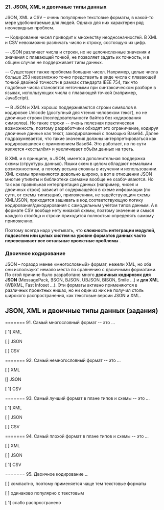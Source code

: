 ### 21. JSON, XML и двоичные типы данных

JSON, XML и CSV – очень популярные текстовые форматы, в какой-то мере удобочитаемые для людей. Однако для них характерен ряд неочевидных проблем.

-- Кодирование чисел приводит к множеству неоднозначностей. В XML и CSV невозможно различать число и строку, состоящую из цифр.

-- JSON различает числа и строки, но не целочисленные значения и значения с плавающей точкой, не позволяет задать их точность, и в общем случае не поддерживает типы данных.

-- Существует также проблема больших чисел. Например, целые числа больше 253 невозможно точно представить в виде числа с плавающей точкой двойной точности в рамках стандарта IEEE 754, так что подобные числа становятся неточными при синтаксическом разборе в языках, использующих числа с плавающей точкой (например, JavaScript).

-- В JSON и XML хорошо поддерживаются строки символов в кодировке Unicode (доступный для чтения человеком текст), но не двоичные строки (последовательности байтов без кодирования символов). Но такие строки -- очень полезная практическая возможность, поэтому разработчики обходят это ограничение, кодируя двоичные данные как текст, закодированный с помощью Base64. Далее подразумевается, что такие значения должны интерпретироваться как кодировавшиеся с применением Base64. Это работает, но по сути является «костылём» и увеличивает объём данных на треть.


В XML и в принципе, в JSON, имеется дополнительная поддержка схемы (структуры данных). Языки схем в целом обладают немалыми возможностями, а потому весьма сложны в изучении и использовании. XML-схемы применяются довольно широко, а вот в отношении JSON многие утилиты и библиотеки схемами вообще не озабочиваются. Но так как правильная интерпретация данных (например, чисел и двоичных строк) зависит от содержащейся в схеме информации (по сути, от схемы типизации), приложениям, не задействующим схемы XML/JSON, приходится зашивать в код соответствующую логику кодирования/декодирования с самодельным учётом типов данным. А в формате CSV вообще нету никакой схемы, поэтому значение и смысл каждого столбца и строки приходится полностью определять самому приложению.

Поэтому всегда надо учитывать, что  **сложность интеграции модулей, подсистем или целых систем на уровне форматов данных часто перевешивает все остальные проектные проблемы** .


### Двоичное кодирование

JSON – гораздо менее «многословный» формат, нежели XML, но оба они используют немало места по сравнению с двоичными форматами. По этой причине было разработано много **двоичных кодировок для JSON** (MessagePack, BSON, BJSON, UBJSON, BISON, Smile …) и **для XML** (WBXML, Fast Infoset …). Эти форматы активно применяются в различных проектных нишах, но ни один из них не получил столь широкого распространения, как текстовые версии JSON и XML.


## JSON, XML и двоичные типы данных (задания)

======= 91. Самый многословный формат -- это ...

[ 1] XML

[ ] JSON

[ ] CSV

======= 92. Самый немногословный формат -- это ...

[ ] XML

[] JSON

[ 1] CSV

======= 93. Самый лучший формат в плане типов и схемы -- это ...

[ 1] XML

[ ] JSON

[ ] CSV

======= 94. Самый плохой формат в плане типов и схемы -- это ...

[ ] XML

[ ] JSON

[ 1] CSV

======= 95. Двоичное кодирование ...

[ ] компактно, поэтому применяется чаще тем текстовые форматы

[ ] одинаково популярно с текстовым

[ 1] слабо распространено
